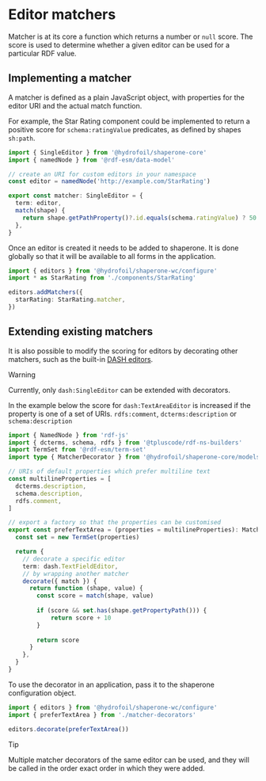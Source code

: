 # Editor matchers

Matcher is at its core a function which returns a number or `null` score. The score is used to determine whether a given editor can be used for a particular RDF value. 

## Implementing a matcher

A matcher is defined as a plain JavaScript object, with properties for the editor URI and the actual match function. 

For example, the Star Rating component could be implemented to return a positive score for `schema:ratingValue` predicates, as defined by shapes `sh:path`.

```typescript
import { SingleEditor } from '@hydrofoil/shaperone-core'
import { namedNode } from '@rdf-esm/data-model'

// create an URI for custom editors in your namespace
const editor = namedNode('http://example.com/StarRating')

export const matcher: SingleEditor = {
  term: editor,
  match(shape) {
    return shape.getPathProperty()?.id.equals(schema.ratingValue) ? 50 : 0
  },
}
```

Once an editor is created it needs to be added to shaperone. It is done globally so that it will be available to all forms in the application.

```typescript
import { editors } from '@hydrofoil/shaperone-wc/configure'
import * as StarRating from './components/StarRating'

editors.addMatchers({
  starRating: StarRating.matcher,
})
```

## Extending existing matchers

It is also possible to modify the scoring for editors by decorating other matchers, such as the built-in [DASH editors](editors/dash.md).

> [!WARNING]
> Currently, only `dash:SingleEditor` can be extended with decorators. 

In the example below the score for `dash:TextAreaEditor` is increased if the property is one of a set of URIs. `rdfs:comment`, `dcterms:description` or `schema:description`

```typescript
import { NamedNode } from 'rdf-js'
import { dcterms, schema, rdfs } from '@tpluscode/rdf-ns-builders'
import TermSet from '@rdf-esm/term-set'
import type { MatcherDecorator } from '@hydrofoil/shaperone-core/models/editors' 

// URIs of default properties which prefer multiline text
const multilineProperties = [
  dcterms.description,
  schema.description,
  rdfs.comment,
]

// export a factory so that the properties can be customised
export const preferTextArea = (properties = multilineProperties): MatcherDecorator => {
  const set = new TermSet(properties) 

  return {
    // decorate a specific editor
    term: dash.TextFieldEditor,
    // by wrapping another matcher
    decorate({ match }) {
      return function (shape, value) {
        const score = match(shape, value)
        
        if (score && set.has(shape.getPropertyPath())) {
            return score + 10
        }
        
        return score
      }
    },
  }
}
```

To use the decorator in an application, pass it to the shaperone configuration object.

```typescript
import { editors } from '@hydrofoil/shaperone-wc/configure'
import { preferTextArea } from './matcher-decorators'

editors.decorate(preferTextArea())
```

> [!TIP]
> Multiple matcher decorators of the same editor can be used, and they will be called in the order exact order in which they were added.
